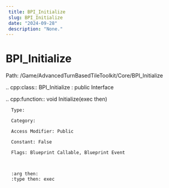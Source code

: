 ```yaml
---
 title: BPI_Initialize
 slug: BPI_Initialize
 date: "2024-09-28"
 description: "None."
---
```


BPI_Initialize
===============

Path: /Game/AdvancedTurnBasedTileToolkit/Core/BPI_Initialize

.. cpp:class:: BPI_Initialize : public Interface

   .. cpp:function:: void Initialize(exec then)

      Type: 

      Category: 

      Access Modifier: Public

      Constant: False

      Flags: Blueprint Callable, Blueprint Event

      

      :arg then: 
      :type then: exec

